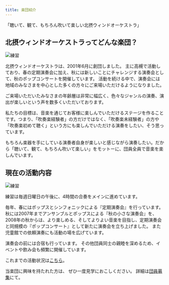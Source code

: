 ```yaml
---
title: 楽団紹介
---
```


「聴いて、観て、もちろん吹いて楽しい北摂ウィンドオーケストラ」

## 北摂ウィンドオーケストラってどんな楽団？

![練習](/new/images/reh3.jpg)

北摂ウィンドオーケストラは、2001年6月に創団しました。
主に高槻で活動しており、春の定期演奏会に加え、秋には新しいことにチャレンジする演奏会として、秋のポップコンサートを開催しています。
活動を続ける中で、演奏会には地域のみなさまを中心とした多くの方々にご来場いただけるようになりました。

ご来場いただいたみなさまの年齢層は非常に幅広く、色々なジャンルの演奏、演出が楽しいという声を数多くいただいております。

私たちの目標は、音楽を通じてお客様に楽しんでいただけるステージを作ることです。つまり、「吹奏楽経験者」の方だけではなく、「吹奏楽未経験者」の方や「吹奏楽初めて聴く」という方にも楽しんでいただける演奏をしたい、そう思っています。

もちろん楽器を手にしている演奏者自身が楽しいと感じながら演奏したい。だから「聴いて、観て、もちろん吹いて楽しい」をモットーに、団員全員で音楽を楽しんでいます。

## 現在の活動内容

![練習](/new/images/ren.jpg)

練習は毎週日曜日の午後に、4時間の合奏をメインに進めています。

毎年、春にはポップスとシンフォニックによる『定期演奏会』を行っています。秋には2007年までアンサンブルとポップスによる『秋の小さな演奏会』を、 2008年の秋からは、より楽しめる、そしてよりよい音楽を目指し、定期演奏会と同規模の『ポップコンサート』として新たに演奏会を立ち上げました。
また児童館での依頼演奏にも活動の場を広げています。

演奏会の前には合宿も行っています。
その他団員同士の親睦を深めるため、イベントや飲み会も頻繁に開催しています。


これまでの活動状況は[こちら](/new/docs/history)。


当楽団に興味を持たれた方は、
ぜひ一度見学におこしください。
詳細は[団員募集](/new/docs/invite)にて。
